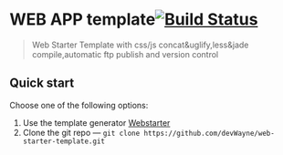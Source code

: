 WEB APP template[![Build Status](https://travis-ci.org/devWayne/web-starter-template.svg?branch=master)](https://travis-ci.org/devWayne/web-starter-template)
============

> Web Starter Template with css/js concat&uglify,less&jade compile,automatic ftp publish and version control

## Quick start

Choose one of the following options:

1. Use the template generator 
   [Webstarter](https://github.com/devWayne/webstarter) 
2. Clone the git repo — `git clone
   https://github.com/devWayne/web-starter-template.git`
